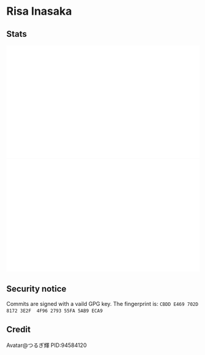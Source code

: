 # Risa Inasaka

## Stats

![a](https://raw.githubusercontent.com/RisaInasaka/github-stats/master/generated/overview.svg#gh-dark-mode-only)
![b](https://raw.githubusercontent.com/RisaInasaka/github-stats/master/generated/languages.svg#gh-dark-mode-only)

## Security notice

Commits are signed with a vaild GPG key. The fingerprint is: `CBDD E469 702D 8172 3E2F  4F96 2793 55FA 5AB9 ECA9`

## Credit

Avatar@つるぎ輝 PID:94584120
